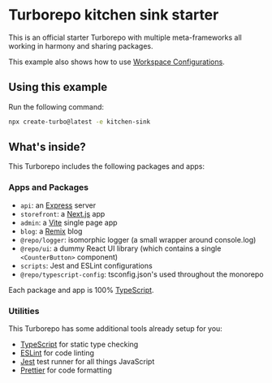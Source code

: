# Turborepo kitchen sink starter

This is an official starter Turborepo with multiple meta-frameworks all working in harmony and sharing packages.

This example also shows how to use [Workspace Configurations](https://turbo.build/repo/docs/core-concepts/monorepos/configuring-workspaces).

## Using this example

Run the following command:

```sh
npx create-turbo@latest -e kitchen-sink
```

## What's inside?

This Turborepo includes the following packages and apps:

### Apps and Packages

- `api`: an [Express](https://expressjs.com/) server
- `storefront`: a [Next.js](https://nextjs.org/) app
- `admin`: a [Vite](https://vitejs.dev/) single page app
- `blog`: a [Remix](https://remix.run/) blog
- `@repo/logger`: isomorphic logger (a small wrapper around console.log)
- `@repo/ui`: a dummy React UI library (which contains a single `<CounterButton>` component)
- `scripts`: Jest and ESLint configurations
- `@repo/typescript-config`: tsconfig.json's used throughout the monorepo

Each package and app is 100% [TypeScript](https://www.typescriptlang.org/).

### Utilities

This Turborepo has some additional tools already setup for you:

- [TypeScript](https://www.typescriptlang.org/) for static type checking
- [ESLint](https://eslint.org/) for code linting
- [Jest](https://jestjs.io) test runner for all things JavaScript
- [Prettier](https://prettier.io) for code formatting
